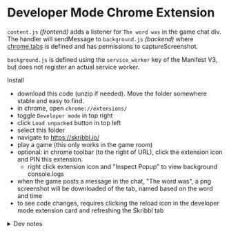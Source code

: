 # Developer Mode Chrome Extension

`content.js` _(frontend)_ adds a listener for `The word was` in the game chat div. <br/>
The handler will sendMessage to `background.js` _(backend)_ where [chrome.tabs](<[url](https://developer.chrome.com/docs/extensions/reference/api/tabs)>) is defined and has permissions to captureScreenshot.

`background.js` is defined using the `service_worker` key of the Manifest V3, but does not register an actual service worker.

Install

- download this code (unzip if needed). Move the folder somewhere stable and easy to find.
- in chrome, open `chrome://extensions/`
- toggle `Developer mode` in top right
- click `Load unpacked` button in top left
- select this folder
- navigate to https://skribbl.io/
- play a game (this only works in the game room)
- optional: in chrome toolbar (to the right of URL), click the extension icon and PIN this extension.
  - right click extension icon and "Inspect Popup" to view background console.logs
- when the game posts a message in the chat, "The word was", a png screenshot will be downloaded of the tab, named based on the word and time
- to see code changes, requires clicking the reload icon in the developer mode extension card and refreshing the Skribbl tab

<details><summary>Dev notes</summary>

- The initial shell was created via chatGpt.
- It was a quick start, but also combined Manifest V2 and V3 syntax.
- Often, it's solutions tried to use keys from chrome objects which didn't exist.
- It required asking gpt questions like "Are you sure this" and "Shouldn't this be like...".
- But it was easy to console.log(chrome) to see what was available in that context. And then reference chrome.tabs API docs from there.
- Overall, it was pleasant and a good way to quickly learn the overall shape of Chrome Extensions workflow.

</details>
